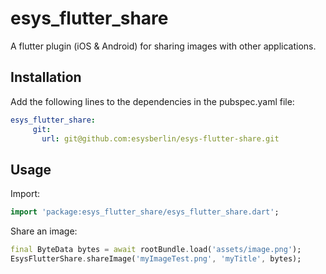 # esys_flutter_share

A flutter plugin (iOS & Android) for sharing images with other applications.

## Installation
Add the following lines to the dependencies in the pubspec.yaml file:

```yaml
esys_flutter_share:
     git:
       url: git@github.com:esysberlin/esys-flutter-share.git
```

## Usage
Import:

```dart
import 'package:esys_flutter_share/esys_flutter_share.dart';
```

Share an image:

```dart
final ByteData bytes = await rootBundle.load('assets/image.png');
EsysFlutterShare.shareImage('myImageTest.png', 'myTitle', bytes);
```
